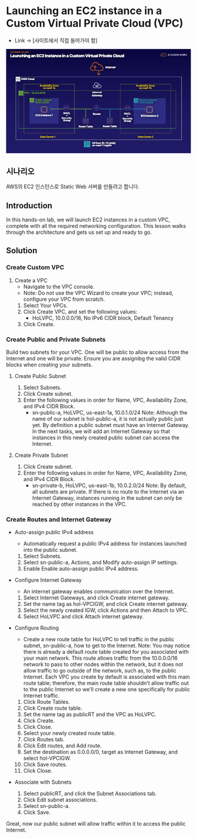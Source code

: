 # Launching an EC2 instance in a Custom Virtual Private Cloud (VPC)

- Link -> [사이트에서 직접 들어가야 함]

![lab_diagram_Launching_an_EC2_instance_in_a_Custom_Virtual_Private_Cloud_(VPC)](./images/lab_diagram_Launching_an_EC2_instance_in_a_Custom_Virtual_Private_Cloud_(VPC).png)

## 시나리오

AWS의 EC2 인스턴스로 Static Web 서버를 만들려고 합니다.

## Introduction

In this hands-on lab, we will launch EC2 instances in a custom VPC, complete with all the required networking configuration. This lesson walks through the architecture and gets us set up and ready to go.

## Solution

### Create Custom VPC

1. Create a VPC
   - Navigate to the VPC console.
   - Note: Do not use the VPC Wizard to create your VPC; instead, configure your VPC from scratch.
   1. Select Your VPCs.
   2. Click Create VPC, and set the following values:
      - HoLVPC, 10.0.0.0/16, No IPv6 CIDR block, Default Tenancy
   3. Click Create.

### Create Public and Private Subnets

Build two subnets for your VPC. One will be public to allow access from the Internet and one will be private. Ensure you are assignibg the valid CIDR blocks when creating your subnets.

1. Create Public Subnet
   1. Select Subnets.
   2. Click Create subnet.
   3. Enter the following values in order for Name, VPC, Availability Zone, and IPv4 CIDR Block.
      - sn-public-a, HoLVPC, us-east-1a, 10.0.1.0/24
   Note: Although the name of our subnet is hol-public-a, it is not actually public just yet. By definition a public subnet must have an Internet Gateway. In the next tasks, we will add an Internet Gateway so that instances in this newly created public subnet can access the Internet.

2. Create Private Subnet
   1. Click Create subnet.
   2. Enter the following values in order for Name, VPC, Availability Zone, and IPv4 CIDR Block.
      - sn-private-b, HoLVPC, us-east-1b, 10.0.2.0/24
   Note: By default, all subnets are private. If there is no route to the Internet via an Internet Gateway, instances running in the subnet can only be reached by other instances in the VPC.

### Create Routes and Internet Gateway

- Auto-assign public IPv4 address
  - Automatically request a public IPv4 address for instances launched into the public subnet.
  1. Select Subnets.
  2. Select sn-public-a, Actions, and Modify auto-assign IP settings.
  3. Enable Enable auto-assign public IPv4 address.

- Configure Internet Gateway
  - An internet gateway enables communication over the Internet.
  1. Select Internet Gateways, and click Create internet gateway.
  2. Set the name tag as hol-VPCIGW, and click Create internet gateway.
  3. Select the newly created IGW, click Actions and then Attach to VPC.
  4. Select HoLVPC and click Attach internet gateway.

- Configure Routing
  - Create a new route table for HoLVPC to tell traffic in the public subnet, sn-public-a, how to get to the Internet.
  Note: You may notice there is already a default route table created for you associated with your main network. This route allows traffic from the 10.0.0.0/16 network to pass to other nodes within the network, but it does not allow traffic to go outside of the network, such as, to the public Internet. Each VPC you create by default is associated with this main route table; therefore, the main route table shouldn't allow traffic out to the public Internet so we'll create a new one specifically for public Internet traffic.
  1. Click Route Tables.
  2. Click Create route table.
  3. Set the name tag as publicRT and the VPC as HoLVPC.
  4. Click Create.
  5. Click Close.
  6. Select your newly created route table.
  7. Click Routes tab.
  8. Click Edit routes, and Add route.
  9. Set the destination as 0.0.0.0/0, target as Internet Gateway, and select hol-VPCIGW.
  10. Click Save routes.
  11. Click Close.

- Associate with Subnets
  1. Select publicRT, and click the Subnet Associations tab.
  2. Click Edit subnet associations.
  3. Select sn-public-a.
  4. Click Save.

Great, now our public subnet will allow traffic within it to access the public Internet.
